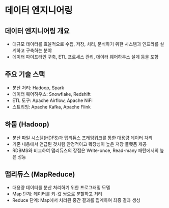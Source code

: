 # 데이터 엔지니어링

## 데이터 엔지니어링 개요

- 대규모 데이터를 효율적으로 수집, 저장, 처리, 분석하기 위한 시스템과 인프라를 설계하고 구축하는 분야
- 데이터 파이프라인 구축, ETL 프로세스 관리, 데이터 웨어하우스 설계 등을 포함

## 주요 기술 스택

- 분산 처리: Hadoop, Spark
- 데이터 웨어하우스: Snowflake, Redshift
- ETL 도구: Apache Airflow, Apache NiFi
- 스트리밍: Apache Kafka, Apache Flink

## 하둡 (Hadoop)

- 분산 파일 시스템(HDFS)과 맵리듀스 프레임워크를 통한 대용량 데이터 처리
- 기존 내용에서 언급된 것처럼 안정적이고 확장성이 높은 저장 플랫폼 제공
- RDBMS와 비교하여 맵리듀스의 장점은 Write-once, Read-many 패턴에서의 높은 성능

## 맵리듀스 (MapReduce)

- 대용량 데이터를 분산 처리하기 위한 프로그래밍 모델
- Map 단계: 데이터를 키-값 쌍으로 분할하고 처리
- Reduce 단계: Map에서 처리된 중간 결과를 집계하여 최종 결과 생성
